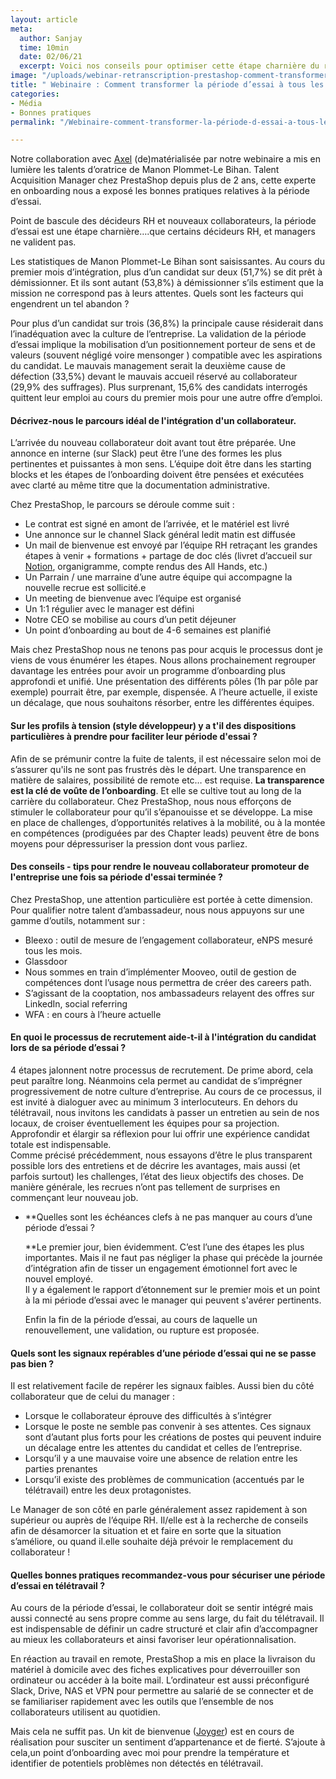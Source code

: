 ```yaml
---
layout: article
meta:
  author: Sanjay
  time: 10min
  date: 02/06/21
  excerpt: Voici nos conseils pour optimiser cette étape charnière du recrutement
image: "/uploads/webinar-retranscription-prestashop-comment-transformer-la-periode-d-essai-a-tous-les-couts.jpg"
title: " Webinaire : Comment transformer la période d’essai à tous les coûts ? "
categories:
- Média
- Bonnes pratiques
permalink: "/Webinaire-comment-transformer-la-période-d-essai-a-tous-les-couts/"

---
```

Notre collaboration avec [Axel](https://www.heyaxel.com/) (de)matérialisée par notre webinaire a mis en lumière les talents d’oratrice de Manon Plommet-Le Bihan. Talent Acquisition Manager chez PrestaShop depuis plus de 2 ans, cette experte en onboarding nous a exposé les bonnes pratiques relatives à la période d’essai.

Point de bascule des décideurs RH et nouveaux collaborateurs, la période d’essai est une étape charnière….que certains décideurs RH, et managers ne valident pas.

Les statistiques de Manon Plommet-Le Bihan sont saisissantes. Au cours du premier mois d’intégration, plus d’un candidat sur deux (51,7%) se dit prêt à démissionner. Et ils sont autant (53,8%) à démissionner s’ils estiment que la mission ne correspond pas à leurs attentes. Quels sont les facteurs qui engendrent un tel abandon ?

Pour plus d’un candidat sur trois (36,8%) la principale cause résiderait dans l’inadéquation avec la culture de l’entreprise. La validation de la période d’essai implique la mobilisation d’un positionnement porteur de sens et de valeurs (souvent négligé voire mensonger ) compatible avec les aspirations du candidat. Le mauvais management serait la deuxième cause de défection (33,5%) devant le mauvais accueil réservé au collaborateur (29,9% des suffrages). Plus surprenant, 15,6% des candidats interrogés quittent leur emploi au cours du premier mois pour une autre offre d’emploi.

#### **Décrivez-nous le parcours idéal de l'intégration d'un collaborateur.**

L’arrivée du nouveau collaborateur doit avant tout être préparée. Une annonce en interne (sur Slack) peut être l’une des formes les plus pertinentes et puissantes à mon sens. L’équipe doit être dans les starting blocks et les étapes de l’onboarding doivent être pensées et exécutées avec clarté au même titre que la documentation administrative.

Chez PrestaShop, le parcours se déroule comme suit :

* Le contrat est signé en amont de l’arrivée, et le matériel est livré
* Une annonce sur le channel Slack général ledit matin est diffusée
* Un mail de bienvenue est envoyé par l’équipe RH retraçant les grandes étapes à venir + formations + partage de doc clés (livret d’accueil sur [Notion](https://www.notion.so/), organigramme, compte rendus des All Hands, etc.)
* Un Parrain / une marraine d’une autre équipe qui accompagne la nouvelle recrue est sollicité.e
* Un meeting de bienvenue avec l’équipe est organisé
* Un 1:1 régulier avec le manager est défini
* Notre CEO se mobilise au cours d’un petit déjeuner
* Un point d’onboarding au bout de 4-6 semaines est planifié

Mais chez PrestaShop nous ne tenons pas pour acquis le processus dont je viens de vous énumérer les étapes. Nous allons prochainement regrouper davantage les entrées pour avoir un programme d’onboarding plus approfondi et unifié. Une présentation des différents pôles (1h par pôle par exemple) pourrait être, par exemple, dispensée. A l’heure actuelle, il existe un décalage, que nous souhaitons résorber, entre les différentes équipes.

#### **Sur les profils à tension (style développeur) y a t'il des dispositions particulières à prendre pour faciliter leur période d'essai ?**

Afin de se prémunir contre la fuite de talents, il est nécessaire selon moi de s’assurer qu'ils ne sont pas frustrés dès le départ. Une transparence en matière de salaires, possibilité de remote etc… est requise. **La transparence est la clé de voûte de l’onboarding**. Et elle se cultive tout au long de la carrière du collaborateur. Chez PrestaShop, nous nous efforçons de stimuler le collaborateur pour qu’il s’épanouisse et se développe. La mise en place de challenges, d’opportunités relatives à la mobilité, ou à la montée en compétences (prodiguées par des Chapter leads) peuvent être de bons moyens pour dépressuriser la pression dont vous parliez.

#### **Des conseils - tips pour rendre le nouveau collaborateur promoteur de l'entreprise une fois sa période d'essai terminée ?**

Chez PrestaShop, une attention particulière est portée à cette dimension. Pour qualifier notre talent d’ambassadeur, nous nous appuyons sur une gamme d’outils, notamment sur :

* Bleexo : outil de mesure de l’engagement collaborateur, eNPS mesuré tous les mois.
* Glassdoor
* Nous sommes en train d’implémenter Mooveo, outil de gestion de compétences dont l’usage nous permettra de créer des careers path.
* S’agissant de la cooptation, nos ambassadeurs relayent des offres sur LinkedIn, social referring
* WFA : en cours à l’heure actuelle

#### **En quoi le processus de recrutement aide-t-il à l'intégration du candidat lors de sa période d’essai ?**

4 étapes jalonnent notre processus de recrutement. De prime abord, cela peut paraître long. Néanmoins cela permet au candidat de s’imprégner progressivement de notre culture d’entreprise. Au cours de ce processus, il est invité à dialoguer avec au minimum 3 interlocuteurs. En dehors du télétravail, nous invitons les candidats à passer un entretien au sein de nos locaux, de croiser éventuellement les équipes pour sa projection. Approfondir et élargir sa réflexion pour lui offrir une expérience candidat totale est indispensable.  
Comme précisé précédemment, nous essayons d’être le plus transparent possible lors des entretiens et de décrire les avantages, mais aussi (et parfois surtout) les challenges, l’état des lieux objectifs des choses. De manière générale, les recrues n’ont pas tellement de surprises en commençant leur nouveau job.

* **Quelles sont les échéances clefs à ne pas manquer au cours d’une période d’essai ?

  \**Le premier jour, bien évidemment. C’est l’une des étapes les plus importantes. Mais il ne faut pas négliger la phase qui précède la journée d’intégration afin de tisser un engagement émotionnel fort avec le nouvel employé.  
  Il y a également le rapport d’étonnement sur le premier mois et un point à la mi période d’essai avec le manager qui peuvent s'avérer pertinents.

  Enfin la fin de la période d’essai, au cours de laquelle un renouvellement, une validation, ou rupture est proposée.

#### **Quels sont les signaux repérables d’une période d’essai qui ne se passe pas bien ?**

Il est relativement facile de repérer les signaux faibles. Aussi bien du côté collaborateur que de celui du manager :

* Lorsque le collaborateur éprouve des difficultés à s’intégrer
* Lorsque le poste ne semble pas convenir à ses attentes. Ces signaux sont d’autant plus forts pour les créations de postes qui peuvent induire un décalage entre les attentes du candidat et celles de l’entreprise.
* Lorsqu’il y a une mauvaise voire une absence de relation entre les parties prenantes
* Lorsqu’il existe des problèmes de communication (accentués par le télétravail) entre les deux protagonistes.

Le Manager de son côté en parle généralement assez rapidement à son supérieur ou auprès de l’équipe RH. Il/elle est à la recherche de conseils afin de désamorcer la situation et et faire en sorte que la situation s’améliore, ou quand il.elle souhaite déjà prévoir le remplacement du collaborateur !

#### **Quelles bonnes pratiques recommandez-vous pour sécuriser une période d’essai en télétravail ?**

Au cours de la période d’essai, le collaborateur doit se sentir intégré mais aussi connecté au sens propre comme au sens large, du fait du télétravail. Il est indispensable de définir un cadre structuré et clair afin d’accompagner au mieux les collaborateurs et ainsi favoriser leur opérationnalisation.

En réaction au travail en remote, PrestaShop a mis en place la livraison du matériel à domicile avec des fiches explicatives pour déverrouiller son ordinateur ou accéder à la boite mail. L’ordinateur est aussi préconfiguré Slack, Drive, NAS et VPN pour permettre au salarié de se connecter et de se familiariser rapidement avec les outils que l’ensemble de nos collaborateurs utilisent au quotidien.

Mais cela ne suffit pas. Un kit de bienvenue ([Joyger](https://www.joyger.fr/)) est en cours de réalisation pour susciter un sentiment d’appartenance et de fierté. S’ajoute à cela,un point d’onboarding avec moi pour prendre la température et identifier de potentiels problèmes non détectés en télétravail.